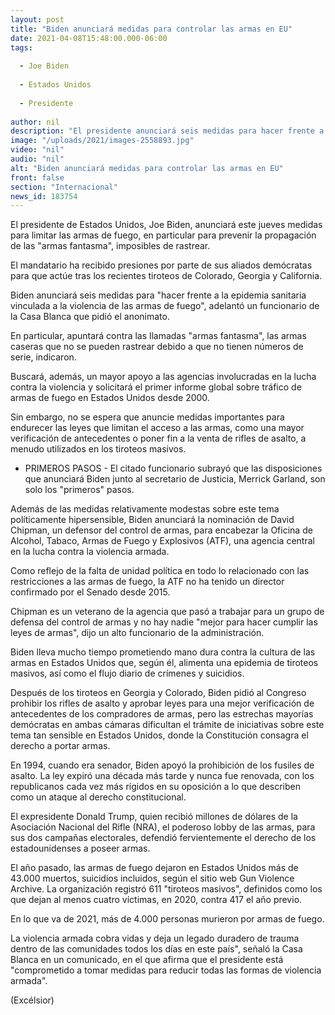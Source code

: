 ```yaml
---
layout: post
title: "Biden anunciará medidas para controlar las armas en EU"
date: 2021-04-08T15:48:00.000-06:00
tags:
  
  - Joe Biden
  
  - Estados Unidos
  
  - Presidente
  
author: nil
description: "El presidente anunciará seis medidas para hacer frente a la epidemia sanitaria vinculada a la violencia de las armas de fuego, adelantó un funcionario de la Casa Blanca que pidió el anonimato"
image: "/uploads/2021/images-2558893.jpg"
video: "nil"
audio: "nil"
alt: "Biden anunciará medidas para controlar las armas en EU"
front: false
section: "Internacional"
news_id: 183754
---
```


El presidente de Estados Unidos, Joe Biden, anunciará este jueves medidas para limitar las armas de fuego, en particular para prevenir la propagación de las "armas fantasma", imposibles de rastrear.

El mandatario ha recibido presiones por parte de sus aliados demócratas para que actúe tras los recientes tiroteos de Colorado, Georgia y California.

Biden anunciará seis medidas para "hacer frente a la epidemia sanitaria vinculada a la violencia de las armas de fuego", adelantó un funcionario de la Casa Blanca que pidió el anonimato.

En particular, apuntará contra las llamadas "armas fantasma", las armas caseras que no se pueden rastrear debido a que no tienen números de serie, indicaron.

Buscará, además, un mayor apoyo a las agencias involucradas en la lucha contra la violencia y solicitará el primer informe global sobre tráfico de armas de fuego en Estados Unidos desde 2000.

Sin embargo, no se espera que anuncie medidas importantes para endurecer las leyes que limitan el acceso a las armas, como una mayor verificación de antecedentes o poner fin a la venta de rifles de asalto, a menudo utilizados en los tiroteos masivos.

- PRIMEROS PASOS -
El citado funcionario subrayó que las disposiciones que anunciará Biden junto al secretario de Justicia, Merrick Garland, son solo los "primeros" pasos.

Además de las medidas relativamente modestas sobre este tema políticamente hipersensible, Biden anunciará la nominación de David Chipman, un defensor del control de armas, para encabezar la Oficina de Alcohol, Tabaco, Armas de Fuego y Explosivos (ATF), una agencia central en la lucha contra la violencia armada.

Como reflejo de la falta de unidad política en todo lo relacionado con las restricciones a las armas de fuego, la ATF no ha tenido un director confirmado por el Senado desde 2015.

Chipman es un veterano de la agencia que pasó a trabajar para un grupo de defensa del control de armas y no hay nadie "mejor para hacer cumplir las leyes de armas", dijo un alto funcionario de la administración.

Biden lleva mucho tiempo prometiendo mano dura contra la cultura de las armas en Estados Unidos que, según él, alimenta una epidemia de tiroteos masivos, así como el flujo diario de crímenes y suicidios.

Después de los tiroteos en Georgia y Colorado, Biden pidió al Congreso prohibir los rifles de asalto y aprobar leyes para una mejor verificación de antecedentes de los compradores de armas, pero las estrechas mayorías demócratas en ambas cámaras dificultan el trámite de iniciativas sobre este tema tan sensible en Estados Unidos, donde la Constitución consagra el derecho a portar armas.

En 1994, cuando era senador, Biden apoyó la prohibición de los fusiles de asalto. La ley expiró una década más tarde y nunca fue renovada, con los republicanos cada vez más rígidos en su oposición a lo que describen como un ataque al derecho constitucional.

El expresidente Donald Trump, quien recibió millones de dólares de la Asociación Nacional del Rifle (NRA), el poderoso lobby de las armas, para sus dos campañas electorales, defendió fervientemente el derecho de los estadounidenses a poseer armas.

El año pasado, las armas de fuego dejaron en Estados Unidos más de 43.000 muertos, suicidios incluidos, según el sitio web Gun Violence Archive. La organización registró 611 "tiroteos masivos", definidos como los que dejan al menos cuatro víctimas, en 2020, contra 417 el año previo.

En lo que va de 2021, más de 4.000 personas murieron por armas de fuego.

La violencia armada cobra vidas y deja un legado duradero de trauma dentro de las comunidades todos los días en este país", señaló la Casa Blanca en un comunicado, en el que afirma que el presidente está "comprometido a tomar medidas para reducir todas las formas de violencia armada".

(Excélsior)